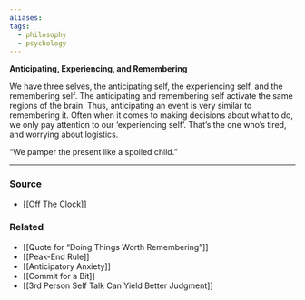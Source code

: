 ```yaml
---
aliases: 
tags:
  - philosophy
  - psychology
---
```

**Anticipating, Experiencing, and Remembering**

We have three selves, the anticipating self, the experiencing self, and the remembering self. The anticipating and remembering self activate the same regions of the brain. Thus, anticipating an event is very similar to remembering it. Often when it comes to making decisions about what to do, we only pay attention to our ‘experiencing self’. That’s the one who’s tired, and worrying about logistics.

“We pamper the present like a spoiled child.”

---

### Source
- [[Off The Clock]]

### Related
- [[Quote for “Doing Things Worth Remembering”]] 
- [[Peak-End Rule]]
- [[Anticipatory Anxiety]]
- [[Commit for a Bit]]
- [[3rd Person Self Talk Can Yield Better Judgment]]